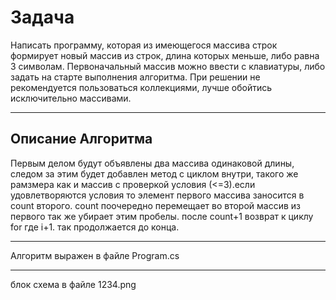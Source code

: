 # Задача
Написать программу, которая из имеющегося массива строк формирует новый массив из строк, длина которых меньше, либо равна 3 символам. Первоначальный массив можно ввести с клавиатуры, либо задать на старте выполнения алгоритма. При решении не рекомендуется пользоваться коллекциями, лучше обойтись исключительно массивами.

***

## Описание Алгоритма
Первым делом будут объявлены два массива одинаковой длины, следом за этим будет добавлен метод с циклом внутри, такого же рамзмера как и массив с проверкой условия (<=3).если удовлетворяются условия то элемент первого массива заносится в count второго. count поочередно перемещает во второй массив из первого так же убирает этим пробелы. после count+1 возврат к циклу for где i+1. так продолжается до конца.
***
Алгоритм выражен в файле Program.cs
***
блок схема в файле 1234.png